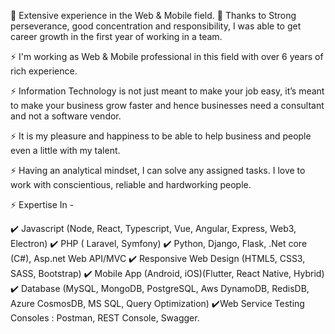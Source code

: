 👋 Extensive experience in the Web & Mobile field. 👋 Thanks to Strong perseverance, good concentration and responsibility, I was able to get career growth in the first year of working in a team.

⚡ I'm working as Web & Mobile professional in this field with over 6 years of rich experience.

⚡ Information Technology is not just meant to make your job easy, it’s meant to make your business grow faster and hence businesses need a consultant and not a software vendor.

⚡ It is my pleasure and happiness to be able to help business and people even a little with my talent.

⚡ Having an analytical mindset, I can solve any assigned tasks. I love to work with conscientious, reliable and hardworking people.

⚡ Expertise In -

✔️ Javascript (Node, React, Typescript, Vue, Angular, Express, Web3, Electron)
✔️ PHP ( Laravel, Symfony)
✔️ Python, Django, Flask, .Net core (C#), Asp.net Web API/MVC
✔️ Responsive Web Design (HTML5, CSS3, SASS, Bootstrap)
✔️ Mobile App (Android, iOS)(Flutter, React Native, Hybrid)
✔️ Database (MySQL, MongoDB, PostgreSQL, Aws DynamoDB, RedisDB, Azure CosmosDB, MS SQL, Query Optimization)
✔️Web Service Testing Consoles :
   Postman, REST Console, Swagger.
